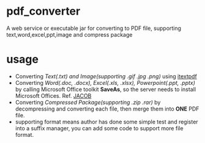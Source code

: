 # pdf_converter
A web service or executable jar for converting to PDF file, supporting text,word,excel,ppt,image and compress package

# usage
 - Converting *Text(.txt) and Image(supporting .gif .jpg .png)* using [itextpdf](http://itextpdf.com)
 - Converting *Word(.doc, .docx), Excel(.xls, .xlsx), Powerpoint(.ppt, .pptx)* by calling Microsoft Office toolkit **SaveAs**, so the server needs to install Microsoft Offices. Ref. [JACOB](http://danadler.com/jacob/)
 - Converting *Compressed Package(supporting .zip .rar)* by decompressing and converting each file, then merge them into **ONE** PDF file.
 - supporting format means author has done some simple test and register into a suffix manager, you can add some code to support more file format.
